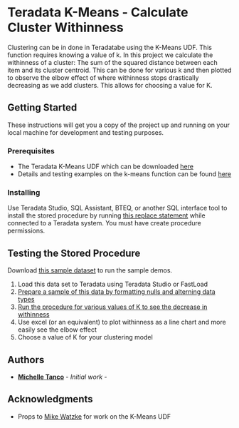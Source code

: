 # Teradata K-Means - Calculate Cluster Withinness

Clustering can be in done in Teradatabe using the K-Means UDF. This function requires knowing a value of k. In this project we calculate the withinness of a cluster: The sum of the squared distance between each item and its cluster centroid. This can be done for various k and then plotted to observe the elbow effect of where withinness stops drastically decreasing as we add clusters. This allows for choosing a value for K. 

## Getting Started

These instructions will get you a copy of the project up and running on your local machine for development and testing purposes. 

### Prerequisites

* The Teradata K-Means UDF which can be downloaded [here](https://developer.teradata.com/extensibility/articles/implementing-a-multiple-input-stream-teradata-15-0-table-operator-for-k-means)
* Details and testing examples on the k-means function can be found [here](http://developer.teradata.com/extensibility/articles/k-means-clustering-and-teradata-14-10-table-operators-0)

### Installing

Use Teradata Studio, SQL Assistant, BTEQ, or another SQL interface tool to install the stored procedure by running [this replace statement](sum_error_squared_sp.sql) while connected to a Teradata system. You must have create procedure permissions. 

## Testing the Stored Procedure

Download [this sample dataset](https://archive.ics.uci.edu/ml/machine-learning-databases/00235/) to run the sample demos.

1. Load this data set to Teradata using Teradata Studio or FastLoad
2. [Prepare a sample of this data by formatting nulls and alterning data types](test_data_set_up.sql)
3. [Run the procedure for various values of K to see the decrease in withinness](run_and_interpret_results.sql)
4. Use excel (or an equivalent) to plot withinness as a line chart and more easily see the elbow effect 
5. Choose a value of K for your clustering model

## Authors

* [**Michelle Tanco**](https://github.com/mtanco) - *Initial work* - 

## Acknowledgments

* Props to [Mike Watzke](http://downloads.teradata.com/user/watzke) for work on the K-Means UDF


